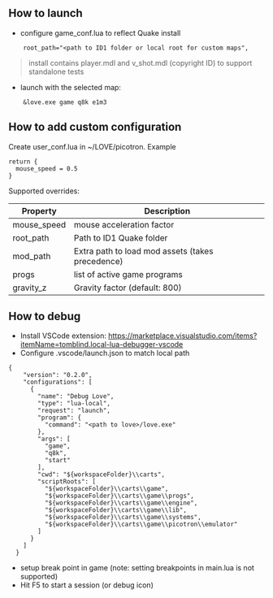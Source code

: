 ## How to launch

- configure game_conf.lua to reflect Quake install
```
    root_path="<path to ID1 folder or local root for custom maps",
```
> install contains player.mdl and v_shot.mdl (copyright ID) to support standalone tests

- launch with the selected map:
```
    &love.exe game q8k e1m3
```

## How to add custom configuration

Create user_conf.lua in ~/LOVE/picotron. Example

```
return {
  mouse_speed = 0.5
}
```

Supported overrides:

| Property    | Description |
| ----------- | ----------- |
| mouse_speed | mouse acceleration factor |
| root_path   | Path to ID1 Quake folder |
| mod_path | Extra path to load mod assets (takes precedence) |
| progs | list of active game programs |
| gravity_z | Gravity factor (default: 800) |

## How to debug

- Install VSCode extension: https://marketplace.visualstudio.com/items?itemName=tomblind.local-lua-debugger-vscode
- Configure .vscode/launch.json to match local path

```
{
    "version": "0.2.0",
    "configurations": [
      {
        "name": "Debug Love",
        "type": "lua-local",
        "request": "launch",
        "program": {
          "command": "<path to love>/love.exe"
        },
        "args": [
          "game",
          "q8k",
          "start"
        ],
        "cwd": "${workspaceFolder}\\carts",
        "scriptRoots": [
          "${workspaceFolder}\\carts\\game",
          "${workspaceFolder}\\carts\\game\\progs",
          "${workspaceFolder}\\carts\\game\\engine",
          "${workspaceFolder}\\carts\\game\\lib",
          "${workspaceFolder}\\carts\\game\\systems",
          "${workspaceFolder}\\carts\\game\\picotron\\emulator"
        ]
      }
    ]
  }
```

- setup break point in game (note: setting breakpoints in main.lua is not supported)
- Hit F5 to start a session (or debug icon)
